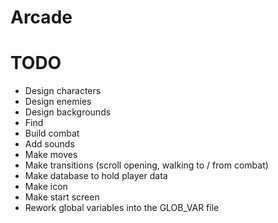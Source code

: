 # Arcade

# TODO
- Design characters
- Design enemies
- Design backgrounds
- Find
- Build combat
- Add sounds
- Make moves
- Make transitions (scroll opening, walking to / from combat)
- Make database to hold player data
- Make icon
- Make start screen
- Rework global variables into the GLOB_VAR file
